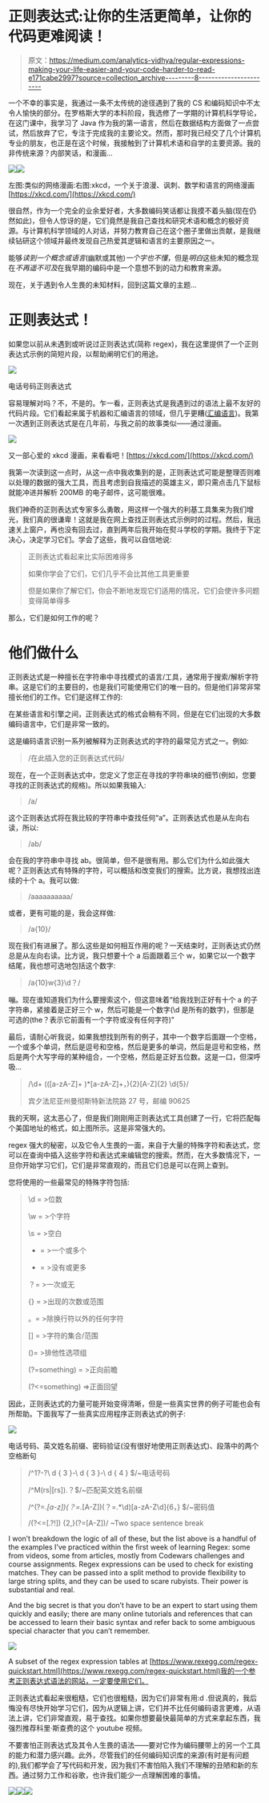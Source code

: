 # 正则表达式:让你的生活更简单，让你的代码更难阅读！

> 原文：<https://medium.com/analytics-vidhya/regular-expressions-making-your-life-easier-and-your-code-harder-to-read-e171cabe2997?source=collection_archive---------8----------------------->

一个不幸的事实是，我通过一条不太传统的途径遇到了我的 CS 和编码知识中不太令人愉快的部分。在罗格斯大学的本科阶段，我选修了一学期的计算机科学导论，在这门课中，我学习了 Java 作为我的第一语言，然后在数据结构方面做了一点尝试，然后放弃了它，专注于完成我的主要论文。然而，那时我已经交了几个计算机专业的朋友，也正是在这个时候，我接触到了计算机术语和自学的主要资源。我的非传统来源？内部笑话，和漫画…

![](img/dd839d3865fa99887f23fb532e505e35.png)![](img/782942a7bcc6e55d0b0c5ac05e64b0d0.png)

左图:类似的网络漫画:右图:xkcd，一个关于浪漫、讽刺、数学和语言的网络漫画[https://xkcd.com/](https://xkcd.com/)

很自然，作为一个完全的业余爱好者，大多数编码笑话都让我摸不着头脑(现在仍然如此)，但令人惊讶的是，它们竟然是我自己查找和研究术语和概念的极好资源。与计算机科学领域的人对话，并努力教育自己在这个圈子里做出贡献，是我继续钻研这个领域并最终发现自己热爱其逻辑和语言的主要原因之一。

能够*读到一个概念或语言*(幽默或其他)*一个字也不懂*，但是*明白*这些未知的概念现在*不再遥不可及*在我早期的编码中是一个意想不到的动力和教育来源。

现在，关于遇到令人生畏的未知材料，回到这篇文章的主题…

# 正则表达式！

如果您以前从未遇到或听说过正则表达式(简称 regex)，我在这里提供了一个正则表达式示例的简短片段，以帮助阐明它们的用途。

![](img/c25a72c4c248dbea1962854885f538fd.png)

电话号码正则表达式

容易理解对吗？不，不是的。乍一看，正则表达式是我遇到过的语法上最不友好的代码片段。它们看起来属于机器和汇编语言的领域，但几乎更糟([汇编语言](https://upload.wikimedia.org/wikipedia/commons/f/f3/Motorola_6800_Assembly_Language.png))。我第一次遇到正则表达式是在几年前，与我之前的故事类似——通过漫画。

![](img/a9fd2b1e380476588edec3299c44426b.png)

又一部心爱的 xkcd 漫画，来看看吧！[https://xkcd.com/](https://xkcd.com/)

我第一次读到这一点时，从这一点中我收集到的是，正则表达式可能是整理否则难以处理的数据的强大工具，而且考虑到自我描述的英雄主义，即只需点击几下鼠标就能冲进并解析 200MB 的电子邮件，这可能很难。

我们神奇的正则表达式专家多么勇敢，用这样一个强大的利基工具集来为我们增光，我们真的很谦卑！这就是我在网上查找正则表达式示例时的过程。然后，我迅速关上窗户，再也没有回去过，直到两年后我开始在熨斗学校的学期。我终于下定决心，决定学习它们。学会了这些，我可以自信地说:

> 正则表达式看起来比实际困难得多
> 
> 如果你学会了它们，它们几乎不会比其他工具更重要
> 
> 但是如果你了解它们，你会不断地发现它们适用的情况，它们会使许多问题变得简单得多

那么，它们是如何工作的呢？

# 他们做什么

正则表达式是一种擅长在字符串中寻找模式的语言/工具，通常用于搜索/解析字符串。这是它们的主要目的，也是我们可能使用它们的唯一目的。但是他们非常非常擅长他们的工作。它们是这样工作的:

在某些语言和引擎之间，正则表达式的格式会稍有不同，但是在它们出现的大多数编码语言中，它们是非常一致的。

这是编码语言识别一系列被解释为正则表达式的字符的最常见方式之一。例如:

> /在此插入您的正则表达式代码/

现在，在一个正则表达式中，您定义了您正在寻找的字符串块的细节(例如，您要寻找的正则表达式的规格)。所以如果我输入:

> /a/

这个正则表达式将在我比较的字符串中查找任何“a”。正则表达式也是从左向右读，所以:

> /ab/

会在我的字符串中寻找 ab。很简单，但不是很有用。那么它们为什么如此强大呢？正则表达式有特殊的字符，可以概括和改变我们的搜索。比方说，我想找出连续的十个 a。我可以做:

> /aaaaaaaaaa/

或者，更有可能的是，我会这样做:

> /a{10}/

现在我们有进展了。那么这些是如何相互作用的呢？一天结束时，正则表达式仍然总是从左向右读。比方说，我只想要十个 a 后面跟着三个 w，如果它以一个数字结尾，我也想可选地包括这个数字:

> /a{10}w{3}\d？/

嘣。现在谁知道我们为什么要搜索这个，但这意味着“给我找到正好有十个 a 的子字符串，紧接着是正好三个 w，然后可能是一个数字(\d 是所有的数字)，但那是可选的(the？表示它前面有一个字符或没有任何字符)"

最后，请耐心听我说，如果我想找到所有的例子，其中一个数字后面跟一个空格，一个或多个单词，然后是逗号和空格，然后是更多的单词，然后是逗号和空格，然后是两个大写字母的某种组合，一个空格，然后是正好五位数。这是一口，但深呼吸…

> /\d+ (([a-zA-Z]+ )*[a-zA-Z]+，){2}[A-Z]{2} \d{5}/
> 
> 宾夕法尼亚州曼彻斯特新法院路 27 号，邮编 90625

我的天啊，这太恶心了，但是我们刚刚用正则表达式工具创建了一行，它将匹配每个美国地址的格式，如上图所示。这是非常强大的。

regex 强大的秘密，以及它令人生畏的一面，来自于大量的特殊字符和表达式，您可以在查询中插入这些字符和表达式来编辑您的搜索。然而，在大多数情况下，一旦你开始学习它们，它们是非常直观的，而且它们总是可以在网上查到。

您将使用的一些最常见的特殊字符包括:

> \d = >位数
> 
> \w = >个字符
> 
> \s = >空白
> 
> + = >一个或多个
> 
> * = >没有或更多
> 
> ？= >一次或无
> 
> {} = >出现的次数或范围
> 
> 。= >除换行符以外的任何字符
> 
> [] = >字符的集合/范围
> 
> ()= >排他性选项组
> 
> (?=something) = >正向前瞻
> 
> (?<=something) =>正面回望

因此，正则表达式的力量可能开始变得清晰，但是一些真实世界的例子可能也会有所帮助。下面我写了一些真实应用程序正则表达式的例子:

![](img/995850577933c912b85714e7bf78f3b9.png)

电话号码、英文姓名前缀、密码验证(没有很好地使用正则表达式)、段落中的两个空格断句

> /^1?-?\ d { 3 }-\ d { 3 }-\ d { 4 } $/~电话号码
> 
> /^M(rs|[rs]).？$/~匹配英文姓名前缀
> 
> /^(?=.*[a-z])(？=.*[A-Z])(？=.*\d)[a-zA-Z\d]{6，} $/~密码值
> 
> /(?<=[.?!]) {2,}(?=[A-Z])/ ~Two space sentence break

I won’t breakdown the logic of all of these, but the list above is a handful of the examples I’ve practiced within the first week of learning Regex: some from videos, some from articles, mostly from Codewars challenges and course assignments. Regex expressions can be used to check for existing matches. They can be passed into a split method to provide flexibility to large string splits, and they can be used to scare rubyists. Their power is substantial and real.

And the big secret is that you don’t have to be an expert to start using them quickly and easily; there are many online tutorials and references that can be accessed to learn their basic syntax and refer back to some ambiguous special character that you can’t remember.

![](img/76da91e75d92db007bf1f01ec846c01e.png)

A subset of the regex expression tables at [https://www.rexegg.com/regex-quickstart.html](https://www.rexegg.com/regex-quickstart.html)我的一个参考正则表达式语法的网站，一定要使用它们。

正则表达式看起来很粗糙，它们也很粗糙，因为它们非常有用:d .但说真的，我后悔没有尽快开始学习它们，因为从逻辑上讲，它们并不比任何编码语言更难，从语法上讲，它们非常直观，易于查找。如果你想要最快最简单的方式来拿起东西，我强烈推荐科里·斯查费的这个 youtube 视频。

不要害怕正则表达式及其令人生畏的语法——要对它作为编码腰带上的另一个工具的能力和潜力感兴趣。此外，尽管我们的任何编码知识库的来源(有时是有问题的),我们都学会了写代码和开发，因为我们不害怕陷入我们不理解的丑陋和新的东西。通过努力工作和谷歌，也许我们能少一点理解困难的事情。

![](img/5caf56f4454aaa9c1480a8b01b80d2e4.png)![](img/a0e0dee991e80154fda438d3837ceb52.png)![](img/ad7f7f038c8ebbbac9014390711ab272.png)